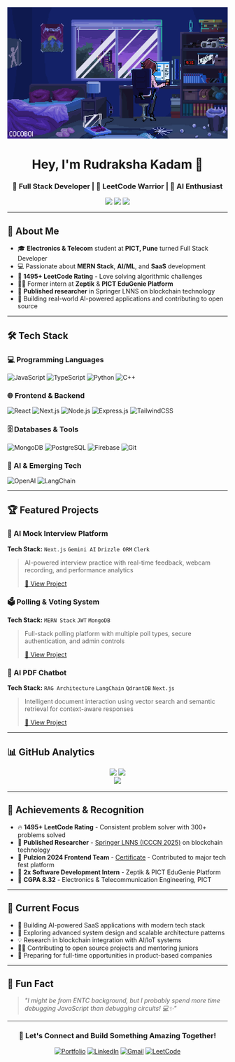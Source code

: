 <div align="center">
  <img src="https://github.com/omkar-afk/omkar-afk/blob/main/assets/githib_pfp.gif" height="300" />
  
  # Hey, I'm Rudraksha Kadam 👋
  
  ### 🚀 Full Stack Developer | 🧠 LeetCode Warrior | 🤖 AI Enthusiast
  
  <p>
    <a href="https://www.linkedin.com/in/rudraksha-kadam-6398b3218/"><img src="https://img.shields.io/badge/LinkedIn-0077B5?style=for-the-badge&logo=linkedin&logoColor=white"/></a>
    <a href="mailto:rudrakshakadam04@gmail.com"><img src="https://img.shields.io/badge/Gmail-D14836?style=for-the-badge&logo=gmail&logoColor=white"/></a>
    <a href="https://leetcode.com/u/rudraksha3300/"><img src="https://img.shields.io/badge/LeetCode-FFA116?style=for-the-badge&logo=leetcode&logoColor=black"/></a>
  </p>
  
</div>

---

## 🚀 About Me

- 🎓 **Electronics & Telecom** student at **PICT, Pune** turned Full Stack Developer
- 💻 Passionate about **MERN Stack**, **AI/ML**, and **SaaS** development  
- 🧠 **1495+ LeetCode Rating** - Love solving algorithmic challenges
- 👨‍💻 Former intern at **Zeptik** & **PICT EduGenie Platform**
- 📄 **Published researcher** in Springer LNNS on blockchain technology
- 🎯 Building real-world AI-powered applications and contributing to open source

---

## 🛠️ Tech Stack

### 💻 Programming Languages
![JavaScript](https://img.shields.io/badge/JavaScript-F7DF1E?style=for-the-badge&logo=javascript&logoColor=black)
![TypeScript](https://img.shields.io/badge/TypeScript-007ACC?style=for-the-badge&logo=typescript&logoColor=white)
![Python](https://img.shields.io/badge/Python-3776AB?style=for-the-badge&logo=python&logoColor=white)
![C++](https://img.shields.io/badge/C++-00599C?style=for-the-badge&logo=cplusplus&logoColor=white)

### 🌐 Frontend & Backend
![React](https://img.shields.io/badge/React-20232A?style=for-the-badge&logo=react&logoColor=61DAFB)
![Next.js](https://img.shields.io/badge/Next.js-000000?style=for-the-badge&logo=nextdotjs&logoColor=white)
![Node.js](https://img.shields.io/badge/Node.js-43853D?style=for-the-badge&logo=nodedotjs&logoColor=white)
![Express.js](https://img.shields.io/badge/Express.js-404D59?style=for-the-badge&logo=express&logoColor=white)
![TailwindCSS](https://img.shields.io/badge/Tailwind_CSS-38B2AC?style=for-the-badge&logo=tailwind-css&logoColor=white)

### 🗄️ Databases & Tools
![MongoDB](https://img.shields.io/badge/MongoDB-4EA94B?style=for-the-badge&logo=mongodb&logoColor=white)
![PostgreSQL](https://img.shields.io/badge/PostgreSQL-316192?style=for-the-badge&logo=postgresql&logoColor=white)
![Firebase](https://img.shields.io/badge/Firebase-039BE5?style=for-the-badge&logo=firebase&logoColor=white)
![Git](https://img.shields.io/badge/Git-F05032?style=for-the-badge&logo=git&logoColor=white)

### 🤖 AI & Emerging Tech
![OpenAI](https://img.shields.io/badge/OpenAI-412991?style=for-the-badge&logo=openai&logoColor=white)
![LangChain](https://img.shields.io/badge/🦜_LangChain-121212?style=for-the-badge)

---

## 🏆 Featured Projects

### 🤖 AI Mock Interview Platform
**Tech Stack:** `Next.js` `Gemini AI` `Drizzle ORM` `Clerk`  
> AI-powered interview practice with real-time feedback, webcam recording, and performance analytics
> 
> [🔗 View Project](https://github.com/kadamrudraksha/mock-interview-ai)
### 🗳️ Polling & Voting System  
**Tech Stack:** `MERN Stack` `JWT` `MongoDB`  
> Full-stack polling platform with multiple poll types, secure authentication, and admin controls
> 
> [🔗 View Project](https://github.com/kadamrudraksha/Polling-App) 

### 📄 AI PDF Chatbot
**Tech Stack:** `RAG Architecture` `LangChain` `QdrantDB` `Next.js`  
> Intelligent document interaction using vector search and semantic retrieval for context-aware responses
> 
> [🔗 View Project](https://github.com/kadamrudraksha/ai-pdf-rag)

---

## 📊 GitHub Analytics

<div align="center">
  <img height="180em" src="https://github-readme-stats.vercel.app/api?username=kadamrudraksha&show_icons=true&theme=radical&include_all_commits=true&count_private=true"/>
  <img height="180em" src="https://github-readme-stats.vercel.app/api/top-langs/?username=kadamrudraksha&layout=compact&langs_count=8&theme=radical"/>
</div>

<div align="center">
  <img src="https://github-readme-streak-stats.herokuapp.com/?user=kadamrudraksha&theme=radical" />
</div>


---

## 🏅 Achievements & Recognition

- 🔥 **1495+ LeetCode Rating** - Consistent problem solver with 300+ problems solved
- 📄 **Published Researcher** - [Springer LNNS (ICCCN 2025)](https://drive.google.com/file/d/17Gdl5ISnuK6l-wNki_oHhtQC5-HERVwa/view) on blockchain technology  
- 🎪 **Pulzion 2024 Frontend Team** - [Certificate](https://drive.google.com/file/d/1L9Z-qFvkNXrH2PT1GRBBBPeuN7q9aY24/view) - Contributed to major tech fest platform
- 🏢 **2x Software Development Intern** - Zeptik & PICT EduGenie Platform
- 🎯 **CGPA 8.32** - Electronics & Telecommunication Engineering, PICT

---

## 🎯 Current Focus

- 🔭 Building AI-powered SaaS applications with modern tech stack
- 🌱 Exploring advanced system design and scalable architecture patterns  
- 💡 Research in blockchain integration with AI/IoT systems
- 👨‍💻 Contributing to open source projects and mentoring juniors
- 🚀 Preparing for full-time opportunities in product-based companies

---

## 💭 Fun Fact

> *"I might be from ENTC background, but I probably spend more time debugging JavaScript than debugging circuits! 💻✨"*

---

<div align="center">
  <h3>💬 Let's Connect and Build Something Amazing Together!</h3>
  
  [![Portfolio](https://img.shields.io/badge/Portfolio-255E63?style=for-the-badge&logo=About.me&logoColor=white)](https://portfolio-website-rosy-rho.vercel.app/)
  [![LinkedIn](https://img.shields.io/badge/LinkedIn-0077B5?style=for-the-badge&logo=linkedin&logoColor=white)](https://www.linkedin.com/in/rudraksha-kadam-6398b3218/)
  [![Gmail](https://img.shields.io/badge/Gmail-D14836?style=for-the-badge&logo=gmail&logoColor=white)](mailto:rudrakshakadam04@gmail.com)
  [![LeetCode](https://img.shields.io/badge/LeetCode-FFA116?style=for-the-badge&logo=leetcode&logoColor=black)](https://leetcode.com/u/rudraksha3300/)
  
</div>
